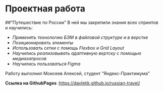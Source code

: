 # Проектная работа 
##"Путешествие по России"
 В ней мы закрепили знания всех спринтов и научились:

* *Применять технологию БЭМ в файловой структуре и в верстке*
* *Позиционировать элементы*
* *Использовать сетки с помощь Flexbox и Grid Layout*
* *Научились реализовывать адаптивную вертску с помощью медиазапросов*
* *Научились пользоваться Figma*

Работу выполнил Моисеев Алексей, студент "Яндекс-Практимума"

**Ссылка на GithubPages** :https://davletik.github.io/russian-travel/


